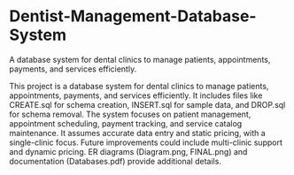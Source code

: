 # Dentist-Management-Database-System
A database system for dental clinics to manage patients, appointments, payments, and services efficiently.



This project is a database system for dental clinics to manage patients, appointments, payments, and services efficiently. It includes files like CREATE.sql for schema creation, INSERT.sql for sample data, and DROP.sql for schema removal. The system focuses on patient management, appointment scheduling, payment tracking, and service catalog maintenance. It assumes accurate data entry and static pricing, with a single-clinic focus. Future improvements could include multi-clinic support and dynamic pricing. ER diagrams (Diagram.png, FINAL.png) and documentation (Databases.pdf) provide additional details.
